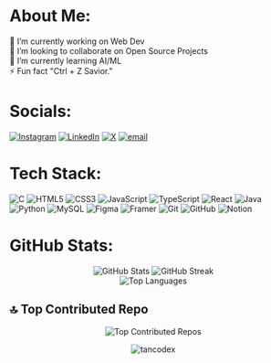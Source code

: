 # About Me:
🔭 I’m currently working on Web Dev<br>👯 I’m looking to collaborate on Open Source Projects<br>🌱 I’m currently learning AI/ML<br>⚡ Fun fact "Ctrl + Z Savior."

# Socials:
[![Instagram](https://img.shields.io/badge/Instagram-%23E4405F.svg?logo=Instagram&logoColor=white)](https://instagram.com/_tanm.ay_) [![LinkedIn](https://img.shields.io/badge/LinkedIn-%230077B5.svg?logo=linkedin&logoColor=white)](https://www.linkedin.com/in/tanmay-patwary-584267300/) [![X](https://img.shields.io/badge/X-black.svg?logo=X&logoColor=white)](https://x.com/TanCodeX) [![email](https://img.shields.io/badge/Email-D14836?logo=gmail&logoColor=white)](mailto:tanmaypatwary@gmail.com) 

# Tech Stack:
![C](https://img.shields.io/badge/c-%2300599C.svg?style=for-the-badge&logo=c&logoColor=white) 
![HTML5](https://img.shields.io/badge/html5-%23E34F26.svg?style=for-the-badge&logo=html5&logoColor=white) 
![CSS3](https://img.shields.io/badge/css3-%231572B6.svg?style=for-the-badge&logo=css3&logoColor=white) 
![JavaScript](https://img.shields.io/badge/javascript-%23323330.svg?style=for-the-badge&logo=javascript&logoColor=%23F7DF1E) 
![TypeScript](https://img.shields.io/badge/typescript-%23007ACC.svg?style=for-the-badge&logo=typescript&logoColor=white) 
![React](https://img.shields.io/badge/react-%2320232a.svg?style=for-the-badge&logo=react&logoColor=%2361DAFB) 
![Java](https://img.shields.io/badge/java-%23ED8B00.svg?style=for-the-badge&logo=openjdk&logoColor=white) 
![Python](https://img.shields.io/badge/python-3670A0?style=for-the-badge&logo=python&logoColor=ffdd54) 
![MySQL](https://img.shields.io/badge/mysql-4479A1.svg?style=for-the-badge&logo=mysql&logoColor=white) 
![Figma](https://img.shields.io/badge/figma-%23F24E1E.svg?style=for-the-badge&logo=figma&logoColor=white) 
![Framer](https://img.shields.io/badge/Framer-black?style=for-the-badge&logo=framer&logoColor=blue) 
![Git](https://img.shields.io/badge/git-%23F05033.svg?style=for-the-badge&logo=git&logoColor=white) 
![GitHub](https://img.shields.io/badge/github-%23121011.svg?style=for-the-badge&logo=github&logoColor=white) 
![Notion](https://img.shields.io/badge/Notion-%23000000.svg?style=for-the-badge&logo=notion&logoColor=white)

# GitHub Stats:

<p align="center">
  <img src="https://github-readme-stats.vercel.app/api?username=TanCodeX&theme=dracula&hide_border=false&include_all_commits=true&count_private=false" alt="GitHub Stats" />
  <img src="https://nirzak-streak-stats.vercel.app/?user=TanCodeX&theme=dracula&hide_border=false" alt="GitHub Streak" />
  <br />
  <img src="https://github-readme-stats.vercel.app/api/top-langs/?username=TanCodeX&theme=dracula&hide_border=false&include_all_commits=true&count_private=false&layout=compact" alt="Top Languages" />
</p>

## 🔝 Top Contributed Repo

<p align="center">
  <img src="https://github-contributor-stats.vercel.app/api?username=TanCodeX&limit=5&theme=radical&combine_all_yearly_contributions=true" alt="Top Contributed Repos" />
</p>

<!-- Proudly created with GPRM ( https://gprm.itsvg.in ) -->

<p align="center">
  <img src="https://komarev.com/ghpvc/?username=tancodex&label=Profile%20views&color=0e75b6&style=flat" alt="tancodex" />
</p>
